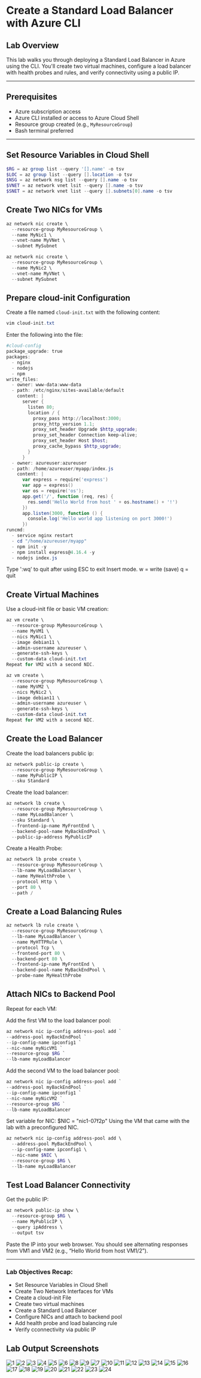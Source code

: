 # Create a Standard Load Balancer with Azure CLI

## Lab Overview
This lab walks you through deploying a Standard Load Balancer in Azure using the CLI. You'll create two virtual machines, configure a load balancer with health probes and rules, and verify connectivity using a public IP.

---

## Prerequisites
- Azure subscription access
- Azure CLI installed or access to Azure Cloud Shell
- Resource group created (e.g., `MyResourceGroup`)
- Bash terminal preferred

---

## Set Resource Variables in Cloud Shell

```powershell
$RG = az group list --query '[].name' -o tsv
$LOC = az group list --query [].location -o tsv
$NSG = az network nsg list --query [].name -o tsv 
$VNET = az network vnet lsit --query [].name -o tsv 
$SNET = az network vnet list --query [].subnets[0].name -o tsv
```

## Create Two NICs for VMs

```powershell
az network nic create \
  --resource-group MyResourceGroup \
  --name MyNic1 \
  --vnet-name MyVNet \
  --subnet MySubnet

az network nic create \
  --resource-group MyResourceGroup \
  --name MyNic2 \
  --vnet-name MyVNet \
  --subnet MySubnet
```

## Prepare cloud-init Configuration

Create a file named `cloud-init.txt` with the following content:

```powershell
vim cloud-init.txt
```
Enter the following into the file:

```powershell
#cloud-config
package_upgrade: true
packages:
  - nginx
  - nodejs
  - npm
write_files:
  - owner: www-data:www-data
  - path: /etc/nginx/sites-available/default
    content: |
      server {
        listen 80;
        location / {
          proxy_pass http://localhost:3000;
          proxy_http_version 1.1;
          proxy_set_header Upgrade $http_upgrade;
          proxy_set_header Connection keep-alive;
          proxy_set_header Host $host;
          proxy_cache_bypass $http_upgrade;
        }
      }
  - owner: azureuser:azureuser
  - path: /home/azureuser/myapp/index.js
    content: |
      var express = require('express')
      var app = express()
      var os = require('os');
      app.get('/', function (req, res) {
        res.send('Hello World from host ' + os.hostname() + '!')
      })
      app.listen(3000, function () {
        console.log('Hello world app listening on port 3000!')
      })
runcmd:
  - service nginx restart
  - cd "/home/azureuser/myapp"
  - npm init -y
  - npm install express@4.16.4 -y
  - nodejs index.js
```

Type ':wq' to quit after using ESC to exit Insert mode. 
w = write (save)
q = quit

## Create Virtual Machines
Use a cloud-init file or basic VM creation:

```powershell
az vm create \
  --resource-group MyResourceGroup \
  --name MyVM1 \
  --nics MyNic1 \
  --image debian11 \
  --admin-username azureuser \
  --generate-ssh-keys \
  --custom-data cloud-init.txt
Repeat for VM2 with a second NIC.
```

```powershell
az vm create \
  --resource-group MyResourceGroup \
  --name MyVM2 \
  --nics MyNic2 \
  --image debian11 \
  --admin-username azureuser \
  --generate-ssh-keys \
  --custom-data cloud-init.txt
Repeat for VM2 with a second NIC.
```

## Create the Load Balancer

Create the load balancers public ip:
```powershell
az network public-ip create \
  --resource-group MyResourceGroup \
  --name MyPublicIP \
  --sku Standard
```

Create the load balancer:
```powershell
az network lb create \
  --resource-group MyResourceGroup \
  --name MyLoadBalancer \
  --sku Standard \
  --frontend-ip-name MyFrontEnd \
  --backend-pool-name MyBackEndPool \
  --public-ip-address MyPublicIP
```

Create a Health Probe:
```powershell
az network lb probe create \
  --resource-group MyResourceGroup \
  --lb-name MyLoadBalancer \
  --name MyHealthProbe \
  --protocol Http \
  --port 80 \
  --path /
```

## Create a Load Balancing Rules
```powershell
az network lb rule create \
  --resource-group MyResourceGroup \
  --lb-name MyLoadBalancer \
  --name MyHTTPRule \
  --protocol Tcp \
  --frontend-port 80 \
  --backend-port 80 \
  --frontend-ip-name MyFrontEnd \
  --backend-pool-name MyBackEndPool \
  --probe-name MyHealthProbe
```

## Attach NICs to Backend Pool
Repeat for each VM:

Add the first VM to the load balancer pool:
```powershell
az network nic ip-config address-pool add `
--address-pool myBackEndPool `
--ip-config-name ipconfig1 `
--nic-name myNicVM1 `
--resource-group $RG `
--lb-name myLoadBalancer
```

Add the second VM to the load balancer pool:
```powershell
az network nic ip-config address-pool add `
--address-pool myBackEndPool `
--ip-config-name ipconfig1 `
--nic-name myNicVM2 `
--resource-group $RG `
--lb-name myLoadBalancer
```

Set variable for NIC:
$NIC = "nic1-07f2p"
Using the VM that came with the lab with a preconfigured NIC.

```powershell
az network nic ip-config address-pool add \
  --address-pool MyBackEndPool \
  --ip-config-name ipconfig1 \
  --nic-name $NIC \
  --resource-group $RG \
  --lb-name myLoadBalancer
```

## Test Load Balancer Connectivity
Get the public IP:

```powershell
az network public-ip show \
  --resource-group $RG \
  --name MyPublicIP \
  --query ipAddress \
  --output tsv
```

Paste the IP into your web browser. You should see alternating responses from VM1 and VM2 (e.g., “Hello World from host VM1/2”).

---

### Lab Objectives Recap:

- Set Resource Variables in Cloud Shell
- Create Two Network Interfaces for VMs
- Create a cloud-init File
- Create two virtual machines
- Create a Standard Load Balancer
- Configure NICs and attach to backend pool
- Add health probe and load balancing rule
- Verify cconnectivity via public IP

## Lab Output Screenshots

![1](https://github.com/user-attachments/assets/13cc140b-b406-4124-85f6-dab8c5bb8671)
![2](https://github.com/user-attachments/assets/dffa2af0-028b-4311-bf2a-61092fbff7b5)
![3](https://github.com/user-attachments/assets/0dfbafb4-5cad-4ecc-bee7-d180f14ca37b)
![4](https://github.com/user-attachments/assets/c5552b3a-7de1-4ee1-8726-5a78619a2d95)
![5](https://github.com/user-attachments/assets/c0592f1d-25f2-45a0-a5bc-945935bf7def)
![6](https://github.com/user-attachments/assets/7da78115-f404-4aca-b015-69b3dca3e99f)
![8](https://github.com/user-attachments/assets/8f7d7c56-c5c6-426f-8806-575b24ef78f5)
![9](https://github.com/user-attachments/assets/14d0fc43-5a95-4e24-bd41-1ee355c49d12)
![7](https://github.com/user-attachments/assets/32c20e8a-e5e2-413a-aba6-d8cead8c0fc7)
![10](https://github.com/user-attachments/assets/35b879d1-cf14-41e6-9692-f2de7bf21400)
![11](https://github.com/user-attachments/assets/a66947f7-5544-45f9-9758-67bca286c71a)
![12](https://github.com/user-attachments/assets/6b284a77-0f5b-4bb7-aebf-324ab893841f)
![13](https://github.com/user-attachments/assets/fd6494a5-4e1c-4726-9c6d-d222e9a89a7d)
![14](https://github.com/user-attachments/assets/b1a467d7-80d5-4a48-8db2-9c1df0930e21)
![15](https://github.com/user-attachments/assets/ac3ca3fc-ad33-4372-97cd-cc64c93b38ff)
![16](https://github.com/user-attachments/assets/8fe2eb4d-8858-4c80-a936-017315f46d61)
![17](https://github.com/user-attachments/assets/be73e46c-4eda-4a3e-870e-95ea396cd2f9)
![18](https://github.com/user-attachments/assets/81103a0c-c4ce-493d-bb92-a88d23caeaea)
![19](https://github.com/user-attachments/assets/edf55649-e12a-473e-b194-104cd8dc5b7a)
![20](https://github.com/user-attachments/assets/603cd222-bb44-491f-9211-9385bf19a8f4)
![21](https://github.com/user-attachments/assets/24c867f4-32c9-4bf2-bce7-ce446cf520de)
![22](https://github.com/user-attachments/assets/05d2fe96-3411-41ee-b6a7-1f79032dd882)
![23](https://github.com/user-attachments/assets/307eab41-7ee5-4d9c-98b7-475a9fce2e5f)
![24](https://github.com/user-attachments/assets/7d3a5490-30a1-4573-882b-58f8fcff1d5b)
